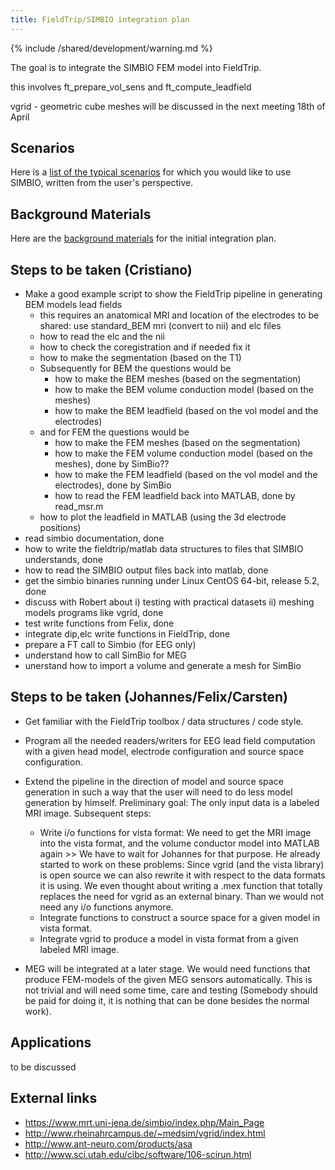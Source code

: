 ```yaml
---
title: FieldTrip/SIMBIO integration plan
---
```


{% include /shared/development/warning.md %}


The goal is to integrate the SIMBIO FEM model into FieldTrip.

this involves ft_prepare_vol_sens and ft_compute_leadfield

vgrid - geometric cube meshes will be discussed in the next meeting 18th of April

## Scenarios

Here is a [list of the typical scenarios](/development/project/simbio_scenarios) for which you would like to use SIMBIO, written from the user's perspective.

## Background Materials

Here are the [background materials](/development/project/simbio_materials) for the initial integration plan.

## Steps to be taken (Cristiano)

- Make a good example script to show the FieldTrip pipeline in generating BEM models lead fields
  - this requires an anatomical MRI and location of the electrodes to be shared: use standard_BEM mri (convert to nii) and elc files
  - how to read the elc and the nii
  - how to check the coregistration and if needed fix it
  - how to make the segmentation (based on the T1)
  - Subsequently for BEM the questions would be
    - how to make the BEM meshes (based on the segmentation)
    - how to make the BEM volume conduction model (based on the meshes)
    - how to make the BEM leadfield (based on the vol model and the electrodes)
  - and for FEM the questions would be
    - how to make the FEM meshes (based on the segmentation)
    - how to make the FEM volume conduction model (based on the meshes), done by SimBio??
    - how to make the FEM leadfield (based on the vol model and the electrodes), done by SimBio
    - how to read the FEM leadfield back into MATLAB, done by read_msr.m
  - how to plot the leadfield in MATLAB (using the 3d electrode positions)
- read simbio documentation, done
- how to write the fieldtrip/matlab data structures to files that SIMBIO understands, done
- how to read the SIMBIO output files back into matlab, done
- get the simbio binaries running under Linux CentOS 64-bit, release 5.2, done
- discuss with Robert about i) testing with practical datasets ii) meshing models programs like vgrid, done
- test write functions from Felix, done
- integrate dip,elc write functions in FieldTrip, done
- prepare a FT call to Simbio (for EEG only)
- understand how to call SimBio for MEG
- unerstand how to import a volume and generate a mesh for SimBio

## Steps to be taken (Johannes/Felix/Carsten)

- Get familiar with the FieldTrip toolbox / data structures / code style.
- Program all the needed readers/writers for EEG lead field computation with a given head model, electrode configuration and source space configuration.
- Extend the pipeline in the direction of model and source space generation in such a way that the user will need to do less model generation by himself. Preliminary goal: The only input data is a labeled MRI image. Subsequent steps:

  - Write i/o functions for vista format: We need to get the MRI image into the vista format, and the volume conductor model into MATLAB again >> We have to wait for Johannes for that purpose. He already started to work on these problems: Since vgrid (and the vista library) is open source we can also rewrite it with respect to the data formats it is using. We even thought about writing a .mex function that totally replaces the need for vgrid as an external binary. Than we would not need any i/o functions anymore.
  - Integrate functions to construct a source space for a given model in vista format.
  - Integrate vgrid to produce a model in vista format from a given labeled MRI image.

- MEG will be integrated at a later stage. We would need functions that produce FEM-models of the given MEG sensors automatically. This is not trivial and will need some time, care and testing (Somebody should be paid for doing it, it is nothing that can be done besides the normal work).

## Applications

to be discussed

## External links

- https://www.mrt.uni-jena.de/simbio/index.php/Main_Page
- http://www.rheinahrcampus.de/~medsim/vgrid/index.html
- http://www.ant-neuro.com/products/asa
- http://www.sci.utah.edu/cibc/software/106-scirun.html

